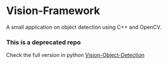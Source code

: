 # Vision-Framework
A small application on object detection using C++ and OpenCV.

### This is a deprecated repo
Check the full version in python [Vision-Object-Detection](https://github.com/mokeddembillel/Vision-Object-Detection)


